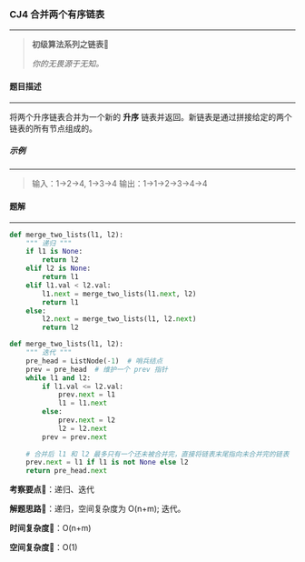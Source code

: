 ### CJ4 合并两个有序链表

---



> **初级算法系列之链表**🌈
>
> *你的无畏源于无知。*



#### 题目描述

---

将两个升序链表合并为一个新的 **升序** 链表并返回。新链表是通过拼接给定的两个链表的所有节点组成的。 



##### 示例

---

> 输入：1->2->4, 1->3->4
> 输出：1->1->2->3->4->4



#### 题解

---

```python
def merge_two_lists(l1, l2):
    """ 递归 """
    if l1 is None:
        return l2
    elif l2 is None:
        return l1
    elif l1.val < l2.val:
        l1.next = merge_two_lists(l1.next, l2)
        return l1
    else:
        l2.next = merge_two_lists(l1, l2.next)
        return l2
```



```python
def merge_two_lists(l1, l2):
    """ 迭代 """
    pre_head = ListNode(-1)  # 哨兵结点
    prev = pre_head  # 维护一个 prev 指针
    while l1 and l2:
        if l1.val <= l2.val:
            prev.next = l1
            l1 = l1.next
        else:
            prev.next = l2
            l2 = l2.next
        prev = prev.next
        
    # 合并后 l1 和 l2 最多只有一个还未被合并完，直接将链表末尾指向未合并完的链表
    prev.next = l1 if l1 is not None else l2
    return pre_head.next
```



**考察要点**🍥：递归、迭代

**解题思路**🍬：递归，空间复杂度为 O(n+m); 迭代。



**时间复杂度**🍉：O(n+m)

**空间复杂度**🍭：O(1)

